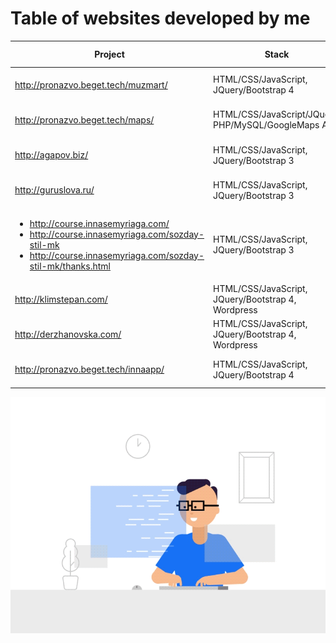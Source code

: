 # Table of websites developed by me

| Project | Stack | Descriptions | git repo |
| ---     | ---   | ---          | ---  | 
| http://pronazvo.beget.tech/muzmart/   | HTML/CSS/JavaScript, JQuery/Bootstrap 4     | Internet store. Adobe XD to HTML     | - | 
| http://pronazvo.beget.tech/maps/   | HTML/CSS/JavaScript/JQuery, PHP/MySQL/GoogleMaps API  | Service for find students of company | - | 
| http://agapov.biz/   | HTML/CSS/JavaScript, JQuery/Bootstrap 3     | Landing page. Adobe XD to HTML     | - |
| http://guruslova.ru/   | HTML/CSS/JavaScript, JQuery/Bootstrap 3     | Landing page. Adobe XD to HTML  | - | 
| <ul><li>http://course.innasemyriaga.com/</li><li>http://course.innasemyriaga.com/sozday-stil-mk</li><li>http://course.innasemyriaga.com/sozday-stil-mk/thanks.html</li></ul> | HTML/CSS/JavaScript, JQuery/Bootstrap 3 | Landing page. PSD to HTML     | - | 
| http://klimstepan.com/ | HTML/CSS/JavaScript, JQuery/Bootstrap 4, Wordpress | Business Card Website,  | -  |
| http://derzhanovska.com/ | HTML/CSS/JavaScript, JQuery/Bootstrap 4, Wordpress | Business Card Website | -  | 
| http://pronazvo.beget.tech/innaapp/| HTML/CSS/JavaScript, JQuery/Bootstrap 4 | Landing page. Adobe XD to HTML| -  | 








![Icon](/developer-dribbble.gif "icon 2")
